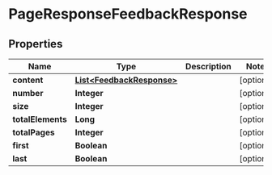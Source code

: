 

# PageResponseFeedbackResponse


## Properties

| Name | Type | Description | Notes |
|------------ | ------------- | ------------- | -------------|
|**content** | [**List&lt;FeedbackResponse&gt;**](FeedbackResponse.md) |  |  [optional] |
|**number** | **Integer** |  |  [optional] |
|**size** | **Integer** |  |  [optional] |
|**totalElements** | **Long** |  |  [optional] |
|**totalPages** | **Integer** |  |  [optional] |
|**first** | **Boolean** |  |  [optional] |
|**last** | **Boolean** |  |  [optional] |



